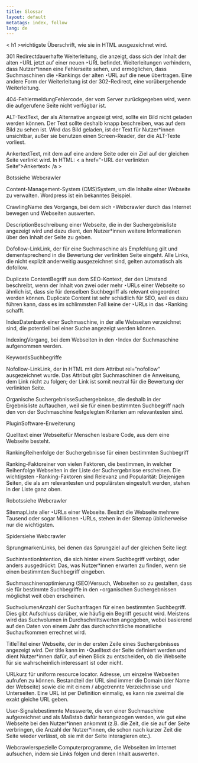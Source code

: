 ```yaml
---
title: Glossar
layout: default
metatags: index, follow
lang: de
---
```


<div class="glossar">
<p><span>< h1 ></span><span>wichtigste Überschrift, wie sie in HTML ausgezeichnet wird.</span></p>
<p><span>301 Redirect</span><span>dauerhafte Weiterleitung, die anzeigt, dass sich der Inhalt der alten ‣URL jetzt auf einer neuen ‣URL befindet. Weiterleitungen verhindern, dass Nutzer*innen eine Fehlerseite sehen, und ermöglichen, dass Suchmaschinen die ‣Rankings der alten ‣URL auf die neue übertragen. Eine andere Form der Weiterleitung ist der 302-Redirect, eine vorübergehende Weiterleitung.</span></p>
<p><span>404-Fehlermeldung</span><span>Fehlercode, der vom Server zurückgegeben wird, wenn die aufgerufene Seite nicht verfügbar ist.</span></p>
<p><span>ALT-Text</span><span>Text, der als Alternative angezeigt wird, sollte ein Bild nicht geladen werden können. Der Text sollte deshalb knapp beschreiben, was auf dem Bild zu sehen ist. Wird das Bild geladen, ist der Text für Nutzer*innen unsichtbar, außer sie benutzen einen Screen-Reader, der die ALT-Texte vorliest.</span></p>
<p><span>Ankertext</span><span>Text, mit dem auf eine andere Seite oder ein Ziel auf der gleichen Seite verlinkt wird. In HTML: < a href=“‣URL der verlinkten Seite“>Ankertext< /a ></span></p>
<p><span>Bots</span><span>siehe Webcrawler</span></p>
<p><span>Content-Management-System (CMS)</span><span>System, um die Inhalte einer Webseite zu verwalten. Wordpress ist ein bekanntes Beispiel.</span></p>
<p><span>Crawling</span><span>Name des Vorgangs, bei dem sich ‣Webcrawler durch das Internet bewegen und Webseiten auswerten.</span></p>
<p><span>Description</span><span>Beschreibung einer Webseite, die in der Suchergebnisliste angezeigt wird und dazu dient, den Nutzer*innen weitere Informationen über den Inhalt der Seite zu geben.</span></p>
<p><span>Dofollow-Link</span><span>Link, der für eine Suchmaschine als Empfehlung gilt und dementsprechend in die Bewertung der verlinkten Seite eingeht. Alle Links, die nicht explizit anderweitig ausgezeichnet sind, gelten automatisch als dofollow.</span></p>
<p><span>Duplicate Content</span><span>Begriff aus dem SEO-Kontext, der den Umstand beschreibt, wenn der Inhalt von zwei oder mehr ‣URLs einer Webseite so ähnlich ist, dass sie für denselben Suchbegriff als relevant eingeordnet werden können. Duplicate Content ist sehr schädlich für SEO, weil es dazu führen kann, dass es im schlimmsten Fall keine der ‣URLs in das ‣Ranking schafft.</span></p>
<p><span>Index</span><span>Datenbank einer Suchmaschine, in der alle Webseiten verzeichnet sind, die potentiell bei einer Suche angezeigt werden können.</span></p>
<p><span>Indexing</span><span>Vorgang, bei dem Webseiten in den ‣Index der Suchmaschine aufgenommen werden.</span></p>
<p><span>Keywords</span><span>Suchbegriffe</span></p>
<p><span>Nofollow-Link</span><span>Link, der in HTML mit dem Attribut rel=“nofollow“ ausgezeichnet wurde. Das Attribut gibt Suchmaschinen die Anweisung, dem Link nicht zu folgen; der Link ist somit neutral für die Bewertung der verlinkten Seite.</span></p>
<p><span>Organische Suchergebnisse</span><span>Suchergebnisse, die deshalb in der Ergebnisliste auftauchen, weil sie für einen bestimmten Suchbegriff nach den von der Suchmaschine festgelegten Kriterien am relevantesten sind.</span></p>
<p><span>Plugin</span><span>Software-Erweiterung</span></p>
<p><span>Quelltext einer Webseite</span><span>für Menschen lesbare Code, aus dem eine Webseite besteht.</span></p>
<p><span>Ranking</span><span>Reihenfolge der Suchergebnisse für einen bestimmten Suchbegriff</span></p>
<p><span>Ranking-Faktor</span><span>einer von vielen Faktoren, die bestimmen, in welcher Reihenfolge Webseiten in der Liste der Suchergebnisse erscheinen. Die wichtigsten ‣Ranking-Faktoren sind Relevanz und Popularität: Diejenigen Seiten, die als am relevantesten und populärsten eingestuft werden, stehen in der Liste ganz oben.</span></p>
<p><span>Robots</span><span>siehe Webcrawler</span></p>
<p><span>Sitemap</span><span>Liste aller ‣URLs einer Webseite. Besitzt die Webseite mehrere Tausend oder sogar Millionen ‣URLs, stehen in der Sitemap üblicherweise nur die wichtigsten.</span></p>
<p><span>Spider</span><span>siehe Webcrawler</span></p>
<p><span>Sprungmarken</span><span>Links, bei denen das Sprungziel auf der gleichen Seite liegt</span></p>
<p><span>Suchintention</span><span>Intention, die sich hinter einem Suchbegriff verbirgt, oder anders ausgedrückt: Das, was Nutzer*innen erwarten zu finden, wenn sie einen bestimmten Suchbegriff eingeben.</span></p>
<p><span>Suchmaschinenoptimierung (SEO)</span><span>Versuch, Webseiten so zu gestalten, dass sie für bestimmte Suchbegriffe in den ‣organischen Suchergebnissen möglichst weit oben erscheinen.</span></p>
<p><span>Suchvolumen</span><span>Anzahl der Suchanfragen für einen bestimmten Suchbegriff. Dies gibt Aufschluss darüber, wie häufig ein Begriff gesucht wird. Meistens wird das Suchvolumen in Durchschnittswerten angegeben, wobei basierend auf den Daten von einem Jahr das durchschnittliche monatliche Suchaufkommen errechnet wird.</span></p>
<p><span>Title</span><span>Titel einer Webseite, der in der ersten Zeile eines Suchergebnisses angezeigt wird. Der title kann im ‣Quelltext der Seite definiert werden und dient Nutzer*innen dafür, auf einen Blick zu entscheiden, ob die Webseite für sie wahrscheinlich interessant ist oder nicht.</span></p>
<p><span>URL</span><span>kurz für uniform resource locator. Adresse, um einzelne Webseiten aufrufen zu können. Bestandteil der URL sind immer die Domain (der Name der Webseite) sowie die mit einem / abgetrennte Verzeichnisse und Unterseiten. Eine URL ist per Definition einmalig, es kann nie zweimal die exakt gleiche URL geben.</span></p>
<p><span>User-Signale</span><span>bestimmte Messwerte, die von einer Suchmaschine aufgezeichnet und als Maßstab dafür herangezogen werden, wie gut eine Webseite bei den Nutzer*innen ankommt (z.B. die Zeit, die sie auf der Seite verbringen, die Anzahl der Nutzer*innen, die schon nach kurzer Zeit die Seite wieder verlässt, ob sie mit der Seite interagieren etc.).</span></p>
<p><span>Webcrawler</span><span>spezielle Computerprogramme, die Webseiten im Internet aufsuchen, indem sie Links folgen und deren Inhalt auswerten.</span></p>
</div>

